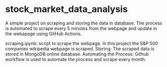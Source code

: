 # stock_market_data_analysis
A simple project on scraping and storing the data in database. The process is automated to scrape every 5 minutes from the webpage and update in the webapage using GitHub Actions. 

scraping.ipynb: script to scrape the webpage. In this project the S&P 500 companies wikipedia webpage is scraped.
Storing: The scraped data is stored in MongoDB online database. 
Automating the Process: Github workflow is used to automate the process and scrape every month. 
